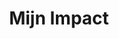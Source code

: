 ---
title: Mijn Impact
url: 'https://www.mijnimpact.app/'
countries:
  - nl
categories:
  - 207559a4-fe66-4c3d-bc6c-4f721f9562a4
tags:
  - carbon-reduction
  - app
description: >-
  Discover the effect of your sustainable choices. The app that provides easy
  insight into the CO2 impact of your purchases - and challenges you to reduce
  your impact with personal goals.
image: null
blueprint: action

---